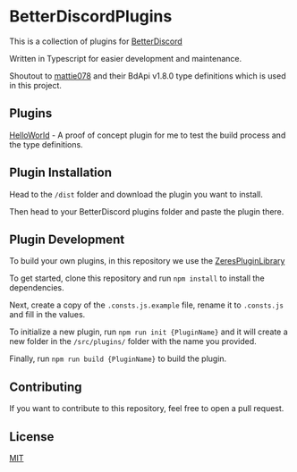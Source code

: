 # BetterDiscordPlugins

This is a collection of plugins for [BetterDiscord](https://betterdiscord.app/)

Written in Typescript for easier development and maintenance.

Shoutout to [mattie078](https://github.com/mattie078/betterdiscord-typescript-template) and their BdApi v1.8.0 type definitions which is used in this project.


## Plugins
[HelloWorld](dist/HelloWorld) - A proof of concept plugin for me to test the build process and the type definitions.

## Plugin Installation
Head to the `/dist` folder and download the plugin you want to install.

Then head to your BetterDiscord plugins folder and paste the plugin there.

## Plugin Development
To build your own plugins, in this repository we use the [ZeresPluginLibrary](https://github.com/rauenzi/BDPluginLibrary)

To get started, clone this repository and run `npm install` to install the dependencies.

Next, create a copy of the `.consts.js.example` file, rename it to `.consts.js` and fill in the values.

To initialize a new plugin, run `npm run init {PluginName}` and it will create a new folder in the `/src/plugins/` folder with the name you provided.

Finally, run `npm run build {PluginName}` to build the plugin.

## Contributing
If you want to contribute to this repository, feel free to open a pull request.

## License
[MIT](LICENSE)

